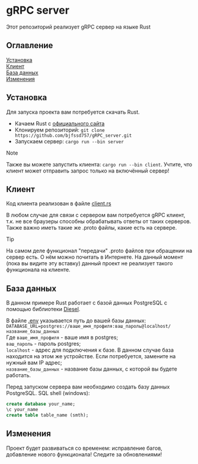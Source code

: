# gRPC server

Этот репозиторий реализует gRPC сервер на языке Rust

## Оглавление

[Установка](#установка)\
[Клиент](#клиент)\
[База данных](#база-данных)\
[Изменения](#изменения)

## Установка

Для запуска проекта вам потребуется скачать Rust.

* Качаем Rust с [официального сайта](https://www.rust-lang.org/ru/tools/install)
* Клонируем репозиторий: ```git clone https://github.com/bjfssd757/gRPC_server.git```
* Запускаем сервер: ```cargo run --bin server```

> [!NOTE]
> Также вы можете запустить клиента: ```cargo run --bin client```.
> Учтите, что клиент может отправить запрос только на включённый сервер!

## Клиент

Код клиента реализован в файле [client.rs](src/client.rs)

В любом случае для связи с сервером вам потребуется gRPC клиент, т.к. не все браузеры способны обрабатывать ответы от таких серверов. Также важно иметь такие же .proto файлы, какие есть на сервере.

> [!TIP]
> На самом деле функционал "передачи" .proto файлов при обращении на сервер есть. О нём можно почитать в Интернете. На данный момент (пока вы видите эту вставку) данный проект не реализует такого функционала на клиенте.

## База данных

В данном примере Rust работает с базой данных PostgreSQL с помощью библиотеки [Diesel](https://diesel.rs/).

В файле [.env](.env) указывается путь до вашей базы данных:
```DATABASE_URL=postgres://ваше_имя_профиля:ваш_пароль@localhost/название_базы_данных```\
Где ```ваше_имя_профиля``` - ваше имя в postgres;\
```ваш_пароль``` - пароль postgres;\
```localhost``` - адрес для подключения к базе. В данном случае база находится на этом же устройстве. Если потребуется, замените на нужный вам IP адрес;\
```название_базы_данных``` - название базы данных, с которой вы будете работать.

Перед запуском сервера вам необходимо создать базу данных PostgreSQL.
SQL shell (windows):

```sql
create database your_name;
\c your_name
create table table_name (smth);
```

## Изменения

Проект будет развиваться со временем: исправление багов, добавление нового функционала!
Следите за обновлениями!
